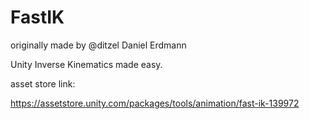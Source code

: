 # FastIK 

originally made by @ditzel Daniel Erdmann

Unity Inverse Kinematics made easy.

asset store link:

https://assetstore.unity.com/packages/tools/animation/fast-ik-139972
